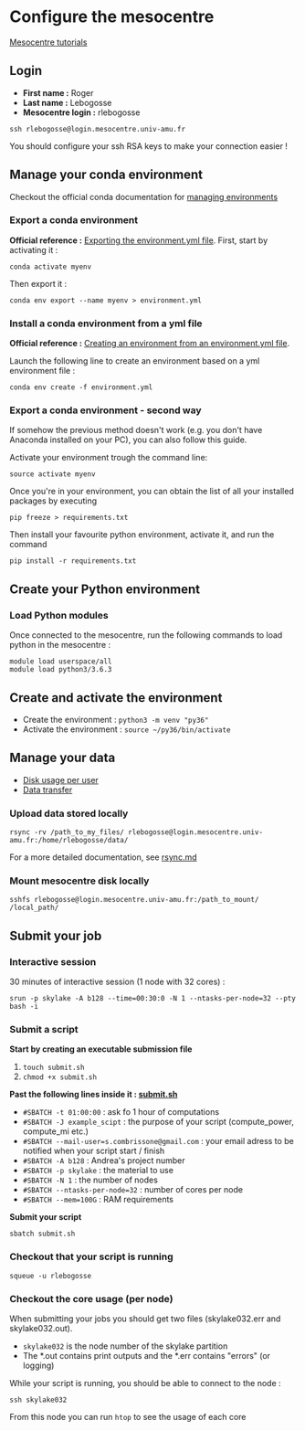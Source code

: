 # Configure the mesocentre

[Mesocentre tutorials](https://mesocentre.univ-amu.fr/les-tutoriaux/)

## Login

* **First name :** Roger
* **Last name :** Lebogosse
* **Mesocentre login :** rlebogosse

`ssh rlebogosse@login.mesocentre.univ-amu.fr`

You should configure your ssh RSA keys to make your connection easier !

## Manage your conda environment

Checkout the official conda documentation for [managing environments](https://docs.conda.io/projects/conda/en/latest/user-guide/tasks/manage-environments.html)

### Export a conda environment

**Official reference :** [Exporting the environment.yml file](https://docs.conda.io/projects/conda/en/latest/user-guide/tasks/manage-environments.html#exporting-the-environment-yml-file). First, start by activating it :

```
conda activate myenv
```

Then export it :

```
conda env export --name myenv > environment.yml
```

### Install a conda environment from a yml file

**Official reference :** [Creating an environment from an environment.yml file](https://docs.conda.io/projects/conda/en/latest/user-guide/tasks/manage-environments.html#creating-an-environment-from-an-environment-yml-file). 

Launch the following line to create an environment based on a yml environment file :

```
conda env create -f environment.yml
```

### Export a conda environment - second way

If somehow the previous method doesn't work (e.g. you don't have Anaconda installed on your PC), 
you can also follow this guide.

Activate your environment trough the command line:

    source activate myenv

Once you're in your environment, you can obtain the list of all your installed packages by executing

    pip freeze > requirements.txt
    
Then install your favourite python environment, activate it, and run the command

    pip install -r requirements.txt

## Create your Python environment

### Load Python modules

Once connected to the mesocentre, run the following commands to load python in the mesocentre :

```
module load userspace/all
module load python3/3.6.3
```

## Create and activate the environment

* Create the environment : `python3 -m venv "py36"`
* Activate the environment : `source ~/py36/bin/activate`

## Manage your data

* [Disk usage per user](https://mesocentre.univ-amu.fr/espaces_disquesn/)
* [Data transfer](https://mesocentre.univ-amu.fr/sauvegarde-donnees/)

### Upload data stored locally

`rsync -rv /path_to_my_files/ rlebogosse@login.mesocentre.univ-amu.fr:/home/rlebogosse/data/`

For a more detailed documentation, see [rsync.md](https://github.com/brainets/ressources/blob/master/server/mesocentre/attachment/rsync.md)

### Mount mesocentre disk locally

`sshfs rlebogosse@login.mesocentre.univ-amu.fr:/path_to_mount/ /local_path/`

## Submit your job

### Interactive session

30 minutes of interactive session (1 node with 32 cores) :

`srun -p skylake -A b128 --time=00:30:0 -N 1 --ntasks-per-node=32 --pty bash -i`

### Submit a script

**Start by creating an executable submission file**
1. `touch submit.sh`
2. `chmod +x submit.sh`

**Past the following lines inside it : [submit.sh](https://github.com/brainets/ressources/blob/master/server/mesocentre/script/submit.sh)**
* `#SBATCH -t 01:00:00` : ask fo 1 hour of computations
* `#SBATCH -J example_scipt` : the purpose of your script (compute_power, compute_mi etc.)
* `#SBATCH --mail-user=s.combrissone@gmail.com` : your email adress to be notified when your script start / finish
* `#SBATCH -A b128` : Andrea's project number
* `#SBATCH -p skylake` : the material to use
* `#SBATCH -N 1` : the number of nodes
* `#SBATCH --ntasks-per-node=32` : number of cores per node
* `#SBATCH --mem=100G` : RAM requirements

**Submit your script**

`sbatch submit.sh`

### Checkout that your script is running

`squeue -u rlebogosse`

### Checkout the core usage (per node)

When submitting your jobs you should get two files (skylake032.err and skylake032.out).
* `skylake032` is the node number of the skylake partition
* The \*.out contains print outputs and the \*.err contains "errors" (or logging)

While your script is running, you should be able to connect to the node :

`ssh skylake032`

From this node you can run `htop` to see the usage of each core
